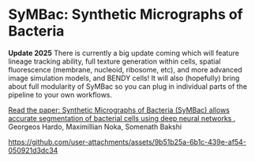 # SyMBac: Synthetic Micrographs of Bacteria

**Update 2025** There is currently a big update coming which will feature lineage tracking ability, full texture generation within cells, spatial fluorescence (membrane, nucleoid, ribosome, etc), and more advanced image simulation models, and BENDY cells! It will also (hopefully) bring about full modularity of SyMBac so you can plug in individual parts of the pipeline to your own workflows.

[Read the paper: Synthetic Micrographs of Bacteria (SyMBac) allows accurate segmentation of bacterial cells using deep neural networks
](https://doi.org/10.1186/s12915-022-01453-6
), Georgeos Hardo, Maximillian Noka, Somenath Bakshi


https://github.com/user-attachments/assets/9b51b25a-6b1c-439e-af54-050921d3dc34

